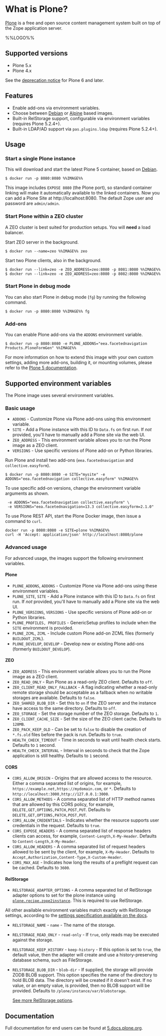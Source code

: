 # What is Plone?

[Plone](https://plone.org) is a free and open source content management system built on top of the Zope application server.

%%LOGO%%

## Supported versions

-	Plone 5.x
-   Plone 4.x

See the [deprecation notice](./deprecated.md) for Plone 6 and later.

## Features

-	Enable add-ons via environment variables.
-	Choose between [Debian](https://www.debian.org/) or [Alpine](http://www.alpinelinux.org/) based images.
-	Built-in RelStorage support, configurable via environment variables (requires Plone 5.2.4+).
-	Built-in LDAP/AD support via `pas.plugins.ldap` (requires Plone 5.2.4+).

## Usage

### Start a single Plone instance

This will download and start the latest Plone 5 container, based on [Debian](https://www.debian.org/).

```console
$ docker run -p 8080:8080 %%IMAGE%%
```

This image includes `EXPOSE 8080` (the Plone port), so standard container linking will make it automatically available to the linked containers. Now you can add a Plone Site at http://localhost:8080. The default Zope user and password are `admin/admin`.

### Start Plone within a ZEO cluster

A ZEO cluster is best suited for production setups. You will **need** a load balancer.

Start ZEO server in the background.

```console
$ docker run --name=zeo %%IMAGE%% zeo
```

Start two Plone clients, also in the background.

```console
$ docker run --link=zeo -e ZEO_ADDRESS=zeo:8080 -p 8081:8080 %%IMAGE%%
$ docker run --link=zeo -e ZEO_ADDRESS=zeo:8080 -p 8082:8080 %%IMAGE%%
```

### Start Plone in debug mode

You can also start Plone in debug mode (`fg`) by running the following command.

```console
$ docker run -p 8080:8080 %%IMAGE%% fg
```

### Add-ons

You can enable Plone add-ons via the `ADDONS` environment variable.

```console
$ docker run -p 8080:8080 -e PLONE_ADDONS="eea.facetednavigation Products.PloneFormGen" %%IMAGE%%
```

For more information on how to extend this image with your own custom settings, adding more add-ons, building it, or mounting volumes, please refer to the [Plone 5 documentation](https://5.docs.plone.org/manage/docker/docs/index.html).

## Supported environment variables

The Plone image uses several environment variables.

### Basic usage

-	`ADDONS` - Customize Plone via Plone add-ons using this environment variable.
-	`SITE` - Add a Plone instance with this ID to `Data.fs` on first run. If *not* provided, you'll have to manually add a Plone site via the web UI.
-	`ZEO_ADDRESS` - This environment variable allows you to run the Plone image as a ZEO client.
-	`VERSIONS` - Use specific versions of Plone add-on or Python libraries.

Run Plone and install two add-ons (`eea.facetednavigation` and `collective.easyform`).

```console
$ docker run -p 8080:8080 -e SITE="mysite" -e ADDONS="eea.facetednavigation collective.easyform" %%IMAGE%%
```

To use specific add-on versions, change the environment variable arguments as shown.

```console
 -e ADDONS="eea.facetednavigation collective.easyform" \
 -e VERSIONS="eea.facetednavigation=13.3 collective.easyform=2.1.0"
```

To use Plone REST API, start the Plone Docker image, then issue a command to `curl`.

```console
docker run -p 8080:8080 -e SITE=plone %%IMAGE%%
curl -H 'Accept: application/json' http://localhost:8080/plone
```

### Advanced usage

For advanced usage, the images support the following environment variables.

#### Plone

-	`PLONE_ADDONS`, `ADDONS` - Customize Plone via Plone add-ons using these environment variables.
-	`PLONE_SITE`, `SITE` - Add a Plone instance with this ID to `Data.fs` on first run. If *not* provided, you'll have to manually add a Plone site via the web UI.
-	`PLONE_VERSIONS`, `VERSIONS` - Use specific versions of Plone add-on or Python libraries.
-	`PLONE_PROFILES, PROFILES` - GenericSetup profiles to include when the `SITE` environment is provided.
-	`PLONE_ZCML`, `ZCML` - Include custom Plone add-on ZCML files (formerly `BUILDOUT_ZCML`).
-	`PLONE_DEVELOP`, `DEVELOP` - Develop new or existing Plone add-ons (formerly `BUILDOUT_DEVELOP`).

#### ZEO

-	`ZEO_ADDRESS` - This environment variable allows you to run the Plone image as a ZEO client.
-	`ZEO_READ_ONLY` - Run Plone as a read-only ZEO client. Defaults to `off`.
-	`ZEO_CLIENT_READ_ONLY_FALLBACK` - A flag indicating whether a read-only remote storage should be acceptable as a fallback when no writable storages are available. Defaults to `false`.
-	`ZEO_SHARED_BLOB_DIR` - Set this to `on` if the ZEO server and the instance have access to the same directory. Defaults to `off`.
-	`ZEO_STORAGE` - Set the storage number of the ZEO storage. Defaults to `1`.
-	`ZEO_CLIENT_CACHE_SIZE` - Set the size of the ZEO client cache. Defaults to `128MB`.
-	`ZEO_PACK_KEEP_OLD` - Can be set to `false` to disable the creation of `*.fs.old` files before the pack is run. Defaults to `true`.
-	`HEALTH_CHECK_TIMEOUT` - Time in seconds to wait until health check starts. Defaults to `1` second.
-	`HEALTH_CHECK_INTERVAL` - Interval in seconds to check that the Zope application is still healthy. Defaults to `1` second.

#### CORS

-	`CORS_ALLOW_ORIGIN` - Origins that are allowed access to the resource. Either a comma separated list of origins, for example, `https://example.net,https://mydomain.com`, or `*`. Defaults to `http://localhost:3000,http://127.0.0.1:3000`.
-	`CORS_ALLOW_METHODS` - A comma separated list of HTTP method names that are allowed by this CORS policy, for example, `DELETE,GET,OPTIONS,PATCH,POST,PUT`. Defaults to `DELETE,GET,OPTIONS,PATCH,POST,PUT`.
-	`CORS_ALLOW_CREDENTIALS` - Indicates whether the resource supports user credentials in the request. Defaults to `true`.
-	`CORS_EXPOSE_HEADERS` - A comma separated list of response headers clients can access, for example, `Content-Length,X-My-Header`. Defaults to `Content-Length,X-My-Header`.
-	`CORS_ALLOW_HEADERS` - A comma separated list of request headers allowed to be sent by the client, for example, `X-My-Header`. Defaults to `Accept,Authorization,Content-Type,X-Custom-Header`.
-	`CORS_MAX_AGE` - Indicates how long the results of a preflight request can be cached. Defaults to `3600`.

#### RelStorage

-	`RELSTORAGE_ADAPTER_OPTIONS` - A comma separated list of RelStorage adapter options to set for the plone instance using [`plone.recipe.zope2instance`](https://relstorage.readthedocs.io/en/latest/configure-application.html#configuring-plone). This is required to use RelStorage.

All other available environment variables match exactly with RelStorage settings, according to the [settings specification available on the docs](https://relstorage.readthedocs.io/en/latest/relstorage-options.html).

-	`RELSTORAGE_NAME` - `name` - The name of the storage.
-	`RELSTORAGE_READ_ONLY` - `read-only` - If `true`, only reads may be executed against the storage.
-	`RELSTORAGE_KEEP_HISTORY` - `keep-history` - If this option is set to `true`, the default value, then the adapter will create and use a history-preserving database schema, such as FileStorage.
-	`RELSTORAGE_BLOB_DIR` - `blob-dir` - If supplied, the storage will provide ZODB BLOB support. This option specifies the name of the directory to hold BLOB data. The directory will be created if it doesn't exist. If no value, or an empty value, is provided, then no BLOB support will be provided. Defaults to `/plone/instance/var/blobstorage`.

	[See more RelStorage options](https://relstorage.readthedocs.io/en/latest/relstorage-options.html).

## Documentation

Full documentation for end users can be found at [5.docs.plone.org](https://5.docs.plone.org/manage/docker/docs/index.html).
